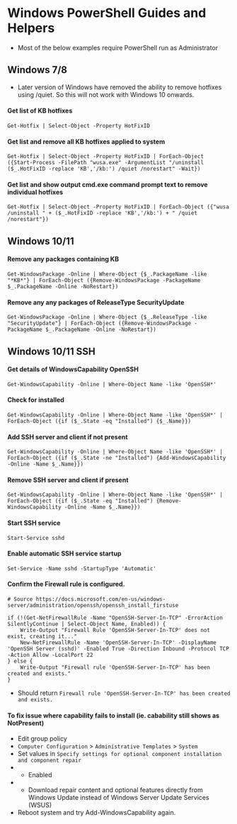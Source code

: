 # Windows PowerShell Guides and Helpers
- Most of the below examples require PowerShell run as Administrator

## Windows 7/8
- Later version of Windows have removed the ability to remove hotfixes using /quiet. So this will not work with Windows 10 onwards.  
#### Get list of KB hotfixes
`Get-Hotfix | Select-Object -Property HotFixID`  
#### Get list and remove all KB hotfixes applied to system
`Get-Hotfix | Select-Object -Property HotFixID | ForEach-Object ({Start-Process -FilePath "wusa.exe" -ArgumentList "/uninstall ($_.HotFixID -replace 'KB','/kb:') /quiet /norestart" -Wait})`
#### Get list and show output cmd.exe command prompt text to remove individual hotfixes
`Get-Hotfix | Select-Object -Property HotFixID | ForEach-Object ({"wusa /uninstall " + ($_.HotFixID -replace 'KB','/kb:') + " /quiet /norestart"})`

## Windows 10/11
#### Remove any packages containing KB
`Get-WindowsPackage -Online | Where-Object {$_.PackageName -like "*KB*"} | ForEach-Object ({Remove-WindowsPackage -PackageName $_.PackageName -Online -NoRestart})`
#### Remove any any packages of ReleaseType SecurityUpdate
`Get-WindowsPackage -Online | Where-Object {$_.ReleaseType -like "SecurityUpdate"} | ForEach-Object ({Remove-WindowsPackage -PackageName $_.PackageName -Online -NoRestart})`

## Windows 10/11 SSH
#### Get details of WindowsCapability OpenSSH
`Get-WindowsCapability -Online | Where-Object Name -like 'OpenSSH*'`
#### Check for installed
`Get-WindowsCapability -Online | Where-Object Name -like 'OpenSSH*' | ForEach-Object ({if ($_.State -eq "Installed") {$_.Name}})`
#### Add SSH server and client if not present
`Get-WindowsCapability -Online | Where-Object Name -like 'OpenSSH*' | ForEach-Object ({if ($_.State -ne "Installed") {Add-WindowsCapability -Online -Name $_.Name}})`
#### Remove SSH server and client if present
`Get-WindowsCapability -Online | Where-Object Name -like 'OpenSSH*' | ForEach-Object ({if ($_.State -eq "Installed") {Remove-WindowsCapability -Online -Name $_.Name}})`
#### Start SSH service
`Start-Service sshd`
#### Enable automatic SSH service startup
`Set-Service -Name sshd -StartupType 'Automatic'`
#### Confirm the Firewall rule is configured.
```
# Source https://docs.microsoft.com/en-us/windows-server/administration/openssh/openssh_install_firstuse

if (!(Get-NetFirewallRule -Name "OpenSSH-Server-In-TCP" -ErrorAction SilentlyContinue | Select-Object Name, Enabled)) {
    Write-Output "Firewall Rule 'OpenSSH-Server-In-TCP' does not exist, creating it..."
    New-NetFirewallRule -Name 'OpenSSH-Server-In-TCP' -DisplayName 'OpenSSH Server (sshd)' -Enabled True -Direction Inbound -Protocol TCP -Action Allow -LocalPort 22
} else {
    Write-Output "Firewall rule 'OpenSSH-Server-In-TCP' has been created and exists."
}
```
- Should return `Firewall rule 'OpenSSH-Server-In-TCP' has been created and exists.`

#### To fix issue where capability fails to install (ie. cabability still shows as NotPresent)
- Edit group policy  
- `Computer Configuration` > `Administrative Templates` > `System`  
- Set values in `Specify settings for optional component installation and component repair`  
- - Enabled
- - Download repair content and optional features directly from Windows Update instead of Windows Server Update Services (WSUS)
- Reboot system and try Add-WindowsCapability again.
